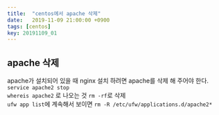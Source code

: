 ```yaml
---
title:  "centos에서 apache 삭제"
date:   2019-11-09 21:00:00 +0900
tags: [centos]
key: 20191109_01
---
```


## apache 삭제

apache가 설치되어 있을 때 nginx 설치 하려면 apache를 삭제 해 주어야 한다.  
`service apache2 stop`  
`whereis apache2` 로 나오는 것 `rm -rf`로 삭제  
`ufw app list`에 계속해서 보이면 `rm -R /etc/ufw/applications.d/apache2*`
